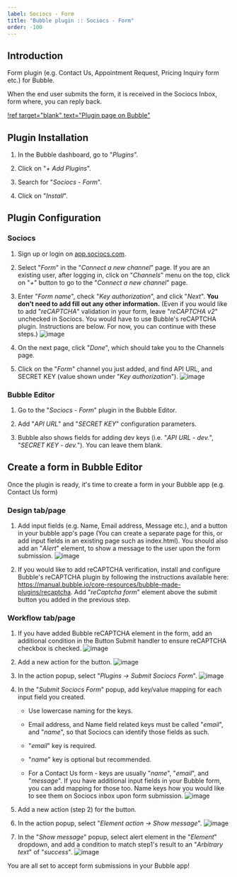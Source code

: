 ```yaml
---
label: Sociocs - Form
title: "Bubble plugin :: Sociocs - Form"
order: -100
---
```


## Introduction

Form plugin (e.g. Contact Us, Appointment Request, Pricing Inquiry form etc.) for Bubble.

When the end user submits the form, it is received in the Sociocs Inbox, form where, you can reply back.

[!ref target="blank" text="Plugin page on Bubble"](https://bubble.io/plugin/sociocs---form-1649951381780x698622226169069600)

## Plugin Installation

1. In the Bubble dashboard, go to "*Plugins*".

1. Click on "*+ Add Plugins*".

1. Search for "*Sociocs - Form*".

1. Click on "*Install*".

## Plugin Configuration

### Sociocs

1. Sign up or login on <a href="https://app.sociocs.com" target="_blank">app.sociocs.com</a>.

1. Select "*Form*" in the "*Connect a new channel*" page. If you are an existing user, after logging in, click on "*Channels*" menu on the top, click on "*+*" button to go to the "*Connect a new channel*" page.

1. Enter "*Form name*", check "*Key authorization*", and click "*Next*". **You don't need to add fill out any other information.** (Even if you would like to add "*reCAPTCHA*" validation in your form, leave "*reCAPTCHA v2*" unchecked in Sociocs. You would have to use Bubble's reCAPTCHA plugin. Instructions are below. For now, you can continue with these steps.)
    ![image](https://user-images.githubusercontent.com/12301512/163722991-2b6a2b66-c343-4cd9-9dd4-eaf04b5208e5.png)

1. On the next page, click "*Done*", which should take you to the Channels page.

1. Click on the "*Form*" channel you just added, and find API URL, and SECRET KEY (value shown under "*Key authorization*").
    ![image](https://user-images.githubusercontent.com/12301512/179737081-2416c1e8-c2bf-4f00-b046-5b5cfdb24e15.png)

### Bubble Editor

1. Go to the "*Sociocs - Form*" plugin in the Bubble Editor.

1. Add "*API URL*" and "*SECRET KEY*" configuration parameters.

1. Bubble also shows fields for adding dev keys (i.e. "*API URL - dev.*", "*SECRET KEY - dev.*"). You can leave them blank.

## Create a form in Bubble Editor

Once the plugin is ready, it's time to create a form in your Bubble app (e.g. Contact Us form)

### Design tab/page

1. Add input fields (e.g. Name, Email address, Message etc.), and a button in your bubble app's page (You can create a separate page for this, or add input fields in an existing page such as index.html). You should also add an "*Alert*" element, to show a message to the user upon the form submission.
    ![image](https://user-images.githubusercontent.com/12301512/163725288-9c8cb66b-2973-41c9-b3cf-28fa7e99cf86.png)

1. If you would like to add reCAPTCHA verification, install and configure Bubble's reCAPTCHA plugin by following the instructions available here: <https://manual.bubble.io/core-resources/bubble-made-plugins/recaptcha>. Add "*reCaptcha form*" element above the submit button you added in the previous step.

### Workflow tab/page

1. If you have added Bubble reCAPTCHA element in the form, add an additional condition in the Button Submit handler to ensure reCAPTCHA checkbox is checked.
    ![image](https://user-images.githubusercontent.com/12301512/163722241-90402851-ae63-499e-b4a0-af9bf40621e3.png)

1. Add a new action for the button.
    ![image](https://user-images.githubusercontent.com/12301512/163722333-6674d3f3-4b7d-49ec-90d3-7b654a793e42.png)

1. In the action popup, select "*Plugins -> Submit Sociocs Form*".
    ![image](https://user-images.githubusercontent.com/12301512/163722506-494526cc-766d-4d44-afbb-4b98320e798c.png)

1. In the "*Submit Sociocs Form*" popup, add key/value mapping for each input field you created.

    - Use lowercase naming for the keys.

    - Email address, and Name field related keys must be called "*email*", and "*name*", so that Sociocs can identify those fields as such.

    - "*email*" key is required.

    - "*name*" key is optional but recommended.

    - For a Contact Us form - keys are usually "*name*", "*email*", and "*message*". If you have additional input fields in your Bubble form, you can add mapping for those too. Name keys how you would like to see them on Sociocs inbox upon form submission.
        ![image](https://user-images.githubusercontent.com/12301512/163722613-00bf0a75-4890-4d7f-aecb-1f2ef1d1345f.png)

1. Add a new action (step 2) for the button.

1. In the action popup, select "*Element action -> Show message*".
    ![image](https://user-images.githubusercontent.com/12301512/163723319-3f953b53-d895-4084-9e3b-8f9fbf01df89.png)

1. In the "*Show message*" popup, select alert element in the "*Element*" dropdown, and add a condition to match step1's result to an "*Arbitrary text*" of "*success*".
    ![image](https://user-images.githubusercontent.com/12301512/163723455-f27722be-5b33-440a-b4e2-9749a6cc9f12.png)

You are all set to accept form submissions in your Bubble app!

